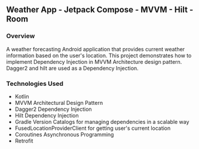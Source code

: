 ## Weather App - Jetpack Compose - MVVM - Hilt - Room

### Overview
A weather forecasting Android application that provides current weather information based on the user's location. This project demonstrates how to 
implement Dependency Injection in MVVM Architecture design pattern. Dagger2 and hilt are used as a Dependency Injection.

### Technologies Used
- Kotlin
- MVVM Architectural Design Pattern
- Dagger2 Dependency Injection
- Hilt Dependency Injection
- Gradle Version Catalogs for managing dependencies in a scalable way
- FusedLocationProviderClient for getting user's current location
- Coroutines Asynchronous Programming
- Retrofit 
